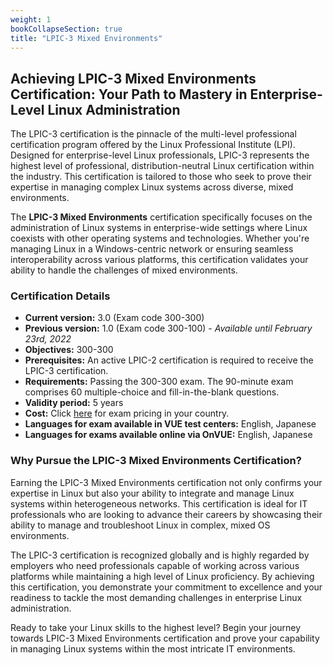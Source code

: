 ```yaml
---
weight: 1
bookCollapseSection: true
title: "LPIC-3 Mixed Environments"
---
```


## Achieving LPIC-3 Mixed Environments Certification: Your Path to Mastery in Enterprise-Level Linux Administration

The LPIC-3 certification is the pinnacle of the multi-level professional certification program offered by the Linux Professional Institute (LPI). Designed for enterprise-level Linux professionals, LPIC-3 represents the highest level of professional, distribution-neutral Linux certification within the industry. This certification is tailored to those who seek to prove their expertise in managing complex Linux systems across diverse, mixed environments.

The **LPIC-3 Mixed Environments** certification specifically focuses on the administration of Linux systems in enterprise-wide settings where Linux coexists with other operating systems and technologies. Whether you're managing Linux in a Windows-centric network or ensuring seamless interoperability across various platforms, this certification validates your ability to handle the challenges of mixed environments.

### Certification Details

- **Current version:** 3.0 (Exam code 300-300)
- **Previous version:** 1.0 (Exam code 300-100) - *Available until February 23rd, 2022*
- **Objectives:** 300-300
- **Prerequisites:** An active LPIC-2 certification is required to receive the LPIC-3 certification.
- **Requirements:** Passing the 300-300 exam. The 90-minute exam comprises 60 multiple-choice and fill-in-the-blank questions.
- **Validity period:** 5 years
- **Cost:** Click [here](#) for exam pricing in your country.
- **Languages for exam available in VUE test centers:** English, Japanese
- **Languages for exams available online via OnVUE:** English, Japanese

### Why Pursue the LPIC-3 Mixed Environments Certification?

Earning the LPIC-3 Mixed Environments certification not only confirms your expertise in Linux but also your ability to integrate and manage Linux systems within heterogeneous networks. This certification is ideal for IT professionals who are looking to advance their careers by showcasing their ability to manage and troubleshoot Linux in complex, mixed OS environments.

The LPIC-3 certification is recognized globally and is highly regarded by employers who need professionals capable of working across various platforms while maintaining a high level of Linux proficiency. By achieving this certification, you demonstrate your commitment to excellence and your readiness to tackle the most demanding challenges in enterprise Linux administration.

Ready to take your Linux skills to the highest level? Begin your journey towards LPIC-3 Mixed Environments certification and prove your capability in managing Linux systems within the most intricate IT environments.

